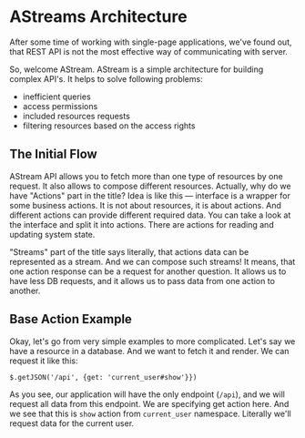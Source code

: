 # AStreams Architecture

After some time of working with single-page applications, we've found out, that REST API is not the most effective way of communicating with server.

So, welcome AStream. AStream is a simple architecture for building complex API's. It helps to solve following problems:

- inefficient queries
- access permissions
- included resources requests
- filtering resources based on the access rights

## The Initial Flow

AStream API allows you to fetch more than one type of resources by one request. It also allows to compose different resources. Actually, why do we have "Actions" part in the title? Idea is like this — interface is a wrapper for some business actions. It is not about resources, it is about actions. And different actions can provide different required data. You can take a look at the interface and split it into actions. There are actions for reading and updating system state.

"Streams" part of the title says literally, that actions data can be represented as a stream. And we can compose such streams! It means, that one action response can be a request for another question. It allows us to have less DB requests, and it allows us to pass data from one action to another.

## Base Action Example

Okay, let's go from very simple examples to more complicated. Let's say we have a resource in a database. And we want to fetch it and render. We can request it like this:

```
$.getJSON('/api', {get: 'current_user#show'}})
```

As you see, our application will have the only endpoint (`/api`), and we will request all data from this endpoint. We are specifying get action here. And we see that this is `show` action from `current_user` namespace. Literally we'll request data for the current user.